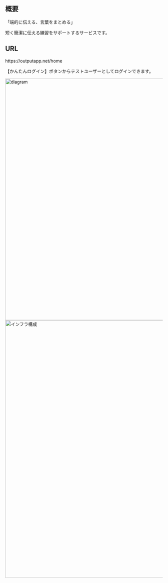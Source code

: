 

<h2>概要</h2>

「端的に伝える、言葉をまとめる」

短く簡潔に伝える練習をサポートするサービスです。


<h2>URL</h2>
https://outputapp.net/home

【かんたんログイン】ボタンからテストユーザーとしてログインできます。


<img width="772" alt="diagram" src="https://user-images.githubusercontent.com/59156545/91533966-b95e3780-e94b-11ea-9324-021ae26bb037.png">


<img width="823" alt="インフラ構成" src="https://user-images.githubusercontent.com/59156545/92551529-30bf8f80-f299-11ea-8803-481226a86b0a.png">

